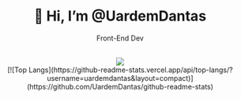 <body>
  <center>
<h1 align="center"> 👋 Hi, I’m @UardemDantas</h1>
    <p align="center">Front-End Dev</p>
    
<br>
<div align="center">
 <img src="https://64.media.tumblr.com/4ac57db98021ffd3a4e6717dee097802/aa44282323a3c36a-66/s500x750/727356ce2f1c9fdf07998fcd735c32d83e30f05d.gif">
    </div>
    [![Top Langs](https://github-readme-stats.vercel.app/api/top-langs/?username=uardemdantas&layout=compact)](https://github.com/UardemDantas/github-readme-stats)
  </center>
    </body>

